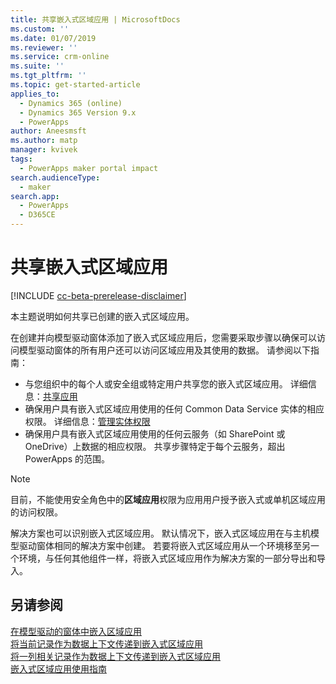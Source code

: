 ```yaml
---
title: 共享嵌入式区域应用 | MicrosoftDocs
ms.custom: ''
ms.date: 01/07/2019
ms.reviewer: ''
ms.service: crm-online
ms.suite: ''
ms.tgt_pltfrm: ''
ms.topic: get-started-article
applies_to:
  - Dynamics 365 (online)
  - Dynamics 365 Version 9.x
  - PowerApps
author: Aneesmsft
ms.author: matp
manager: kvivek
tags:
  - PowerApps maker portal impact
search.audienceType:
  - maker
search.app:
  - PowerApps
  - D365CE
---
```


# <a name="share-an-embedded-canvas-app"></a>共享嵌入式区域应用
[!INCLUDE [cc-beta-prerelease-disclaimer](../../includes/cc-beta-prerelease-disclaimer.md)]

本主题说明如何共享已创建的嵌入式区域应用。

在创建并向模型驱动窗体添加了嵌入式区域应用后，您需要采取步骤以确保可以访问模型驱动窗体的所有用户还可以访问区域应用及其使用的数据。 请参阅以下指南：
-   与您组织中的每个人或安全组或特定用户共享您的嵌入式区域应用。 详细信息：[共享应用](../canvas-apps/share-app.md#share-an-app)
-   确保用户具有嵌入式区域应用使用的任何 Common Data Service 实体的相应权限。 详细信息：[管理实体权限](../canvas-apps/share-app.md#manage-entity-permissions)
-   确保用户具有嵌入式区域应用使用的任何云服务（如 SharePoint 或 OneDrive）上数据的相应权限。 共享步骤特定于每个云服务，超出 PowerApps 的范围。

> [!NOTE]
> 目前，不能使用安全角色中的**区域应用**权限为应用用户授予嵌入式或单机区域应用的访问权限。

解决方案也可以识别嵌入式区域应用。 默认情况下，嵌入式区域应用在与主机模型驱动窗体相同的解决方案中创建。 若要将嵌入式区域应用从一个环境移至另一个环境，与任何其他组件一样，将嵌入式区域应用作为解决方案的一部分导出和导入。

## <a name="see-also"></a>另请参阅
[在模型驱动的窗体中嵌入区域应用](embed-canvas-app-in-form.md) <br />
[将当前记录作为数据上下文传递到嵌入式区域应用](pass-current-embedded-canvas-app.md) <br />
[将一列相关记录作为数据上下文传递到嵌入式区域应用](pass-related-embedded-canvas-app.md) <br />
[嵌入式区域应用使用指南](embedded-canvas-app-guidelines.md)
